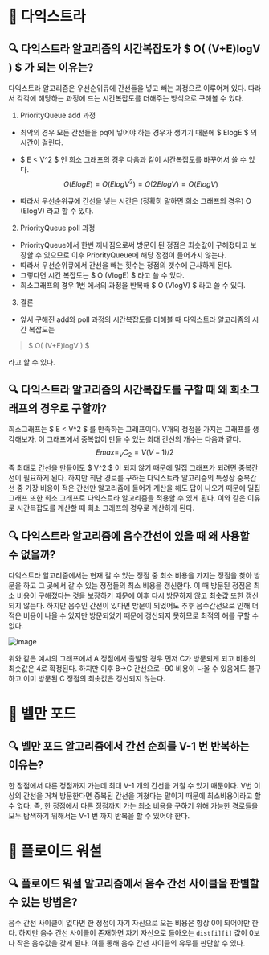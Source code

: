 # 🔖 다익스트라
## 🔍 다익스트라 알고리즘의 시간복잡도가 $ O( (V+E)logV ) $ 가 되는 이유는?
다익스트라 알고리즘은 우선순위큐에 간선들을 넣고 빼는 과정으로 이루어져 있다. 따라서 각각에 해당하는 과정에 드는 시간복잡도를 더해주는 방식으로 구해볼 수 있다.

1. PriorityQueue add 과정
- 최악의 경우 모든 간선들을 pq에 넣어야 하는 경우가 생기기 때문에 $ ElogE $ 의 시간이 걸린다.
- $ E < V^2 $ 인 희소 그래프의 경우 다음과 같이 시간복잡도를 바꾸어서 쓸 수 있다.
$$
  O ( ElogE ) 
= O ( ElogV^2 )
= O ( 2ElogV)
= O ( ElogV )
$$

- 따라서 우선순위큐에 간선을 넣는 시간은 (정확히 말하면 희소 그래프의 경우) O (ElogV) 라고 할 수 있다.

2. PriorityQueue poll 과정
- PriorityQueue에서 한번 꺼내짐으로써 방문이 된 정점은 최솟값이 구해졌다고 보장할 수 있으므로 이후 PriorityQueue에 해당 정점이 들어가지 않는다.
- 따라서 우선순위큐에서 간선을 빼는 횟수는 정점의 갯수에 근사하게 된다.
- 그렇다면 시간 복잡도는 $ O (VlogE) $ 라고 쓸 수 있다.
- 희소그래프의 경우 1번 에서의 과정을 반복해 $ O (VlogV) $ 라고 쓸 수 있다.

3. 결론
- 앞서 구해진 add와 poll 과정의 시간복잡도를 더해볼 때 다익스트라 알고리즘의 시간 복잡도는 
> $ O( (V+E)logV ) $

라고 할 수 있다.

## 🔍 다익스트라 알고리즘의 시간복잡도를 구할 때 왜 희소그래프의 경우로 구할까?
희소그래프는 $ E < V^2 $ 를 만족하는 그래프이다. V개의 정점을 가지는 그래프를 생각해보자. 이 그래프에서 중복없이 만들 수 있는 최대 간선의 개수는 다음과 같다.
$$
Emax = _V C_2 = V(V-1)/2
$$
즉 최대로 간선을 만들어도 $ V^2 $ 이 되지 않기 때문에 밀집 그래프가 되려면 중복간선이 필요하게 된다. 하지만 최단 경로를 구하는 다익스트라 알고리즘의 특성상 중복간선 중 가장 비용이 적은 간선만 알고리즘에 들어가 계산을 해도 답이 나오기 때문에 밀집 그래프 또한 희소 그래프로 다익스트라 알고리즘을 적용할 수 있게 된다. 이와 같은 이유로 시간복잡도를 계산할 때 희소 그래프의 경우로 계산하게 된다.

## 🔍 다익스트라 알고리즘에 음수간선이 있을 때 왜 사용할 수 없을까?
다익스트라 알고리즘에서는 현재 갈 수 있는 정점 중 최소 비용을 가지는 정점을 찾아 방문을 하고 그 곳에서 갈 수 있는 정점들의 최소 비용을 갱신한다. 이 때 방문된 정점은 최소 비용이 구해졌다는 것을 보장하기 때문에 이후 다시 방문하지 않고 최솟값 또한 갱신되지 않는다. 하지만 음수인 간선이 있다면 방문이 되었어도 추후 음수간선으로 인해 더 적은 비용이 나올 수 있지만 방문되었기 때문에 갱신되지 못하므로 최적의 해를 구할 수 없다.

![image](https://user-images.githubusercontent.com/95271588/227703350-dc89a62b-62b7-4a7c-a36a-4c61d2d344b2.png)

위와 같은 예시의 그래프에서 A 정점에서 출발할 경우 먼저 C가 방문되게 되고 비용의 최솟값은 4로 확정된다. 하지만 이후 B->C 간선으로 -90 비용이 나올 수 있음에도 불구하고 이미 방문된 C 정점의 최솟값은 갱신되지 않는다.

# 🔖 벨만 포드
## 🔍 벨만 포드 알고리즘에서 간선 순회를 V-1 번 반복하는 이유는?
한 정점에서 다른 정점까지 가는데 최대 V-1 개의 간선을 거칠 수 있기 때문이다. V번 이상의 간선을 거쳐 방문한다면 중복된 간선을 거쳤다는 말이기 때문에 최소비용이라고 할 수 없다. 
즉, 한 정점에서 다른 정점까지 가는 최소 비용을 구하기 위해 가능한 경로들을 모두 탐색하기 위해서는 V-1 번 까지 반복을 할 수 있어야 한다.

# 🔖 플로이드 워셜
## 🔍 플로이드 워셜 알고리즘에서 음수 간선 사이클을 판별할 수 있는 방법은?
음수 간선 사이클이 없다면 한 정점이 자기 자신으로 오는 비용은 항상 0이 되어야만 한다. 하지만 음수 간선 사이클이 존재하면 자기 자신으로 돌아오는 `dist[i][i]` 값이 0보다 작은 음수값을 갖게 된다. 이를 통해 음수 간선 사이클의 유무를 판단할 수 있다.